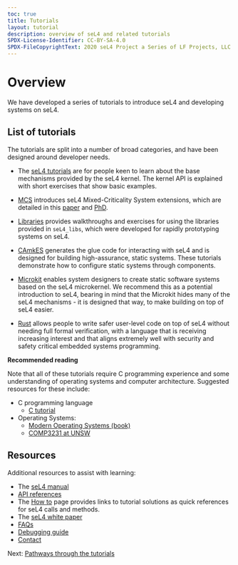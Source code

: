 ```yaml
---
toc: true
title: Tutorials
layout: tutorial
description: overview of seL4 and related tutorials
SPDX-License-Identifier: CC-BY-SA-4.0
SPDX-FileCopyrightText: 2020 seL4 Project a Series of LF Projects, LLC.
---
```

# Overview

We have developed a series of tutorials to introduce seL4 and developing systems on seL4.

## List of tutorials
The tutorials are split into a number of broad categories, and have been designed around developer needs.

- The [seL4 tutorials](setting-up.md) are for people keen to learn about the base mechanisms provided by the seL4 kernel. The kernel API is explained with short exercises that show basic examples.

- [MCS](mcs) introduces seL4 Mixed-Criticality System extensions, which are detailed in this [paper](https://trustworthy.systems/publications/full_text/Lyons_MAH_18.pdf) and [PhD](https://github.com/pingerino/phd/blob/master/phd.pdf).

- [Libraries](libraries-1) provides walkthroughs and exercises for using the libraries provided in `seL4_libs`, which were developed for rapidly prototyping systems on seL4.

- [CAmkES](hello-camkes-0) generates the glue code for interacting with seL4 and is designed for building high-assurance, static systems. These tutorials demonstrate how to configure static systems through components.

- [Microkit](https://trustworthy.systems/projects/microkit/tutorial/) enables system designers to create static software systems based on the seL4 microkernel. We recommend this as a potential introduction to seL4, bearing in mind that the Microkit hides many of the seL4 mechanisms - it is designed that way, to make building on top of seL4 easier.

- [Rust](https://github.com/seL4/rust-sel4) allows people to write safer user-level code on top of seL4 without needing full formal verification, with a language that is receiving increasing interest and that aligns extremely well with security and safety critical embedded systems programming.

**Recommended reading**

Note that all of these tutorials require C programming
experience and some understanding of operating systems and computer
architecture.  Suggested resources for these include:

- C programming language
	- [C tutorial](https://www.cprogramming.com/tutorial/c-tutorial.html)
- Operating Systems:
	- [Modern Operating Systems (book)](https://www.amazon.com/Modern-Operating-Systems-Andrew-Tanenbaum/dp/013359162X)
	- [COMP3231 at UNSW](http://www.cse.unsw.edu.au/~cs3231)

## Resources
Additional resources to assist with learning:
- The [seL4 manual](https://sel4.systems/Info/Docs/seL4-manual-latest.pdf)
- [API references](../../projects/sel4/api-doc)
- The [How to](how-to) page provides links to tutorial solutions as quick references for seL4 calls and methods.
- The [seL4 white paper](https://sel4.systems/About/seL4-whitepaper.pdf)
- [FAQs](../../projects/sel4/frequently-asked-questions)
- [Debugging guide](../../projects/sel4-tutorials/debugging-guide)
- [Contact](../../Resources#contact)

<p>
    Next: <a href="pathways">Pathways through the tutorials</a>
</p>
